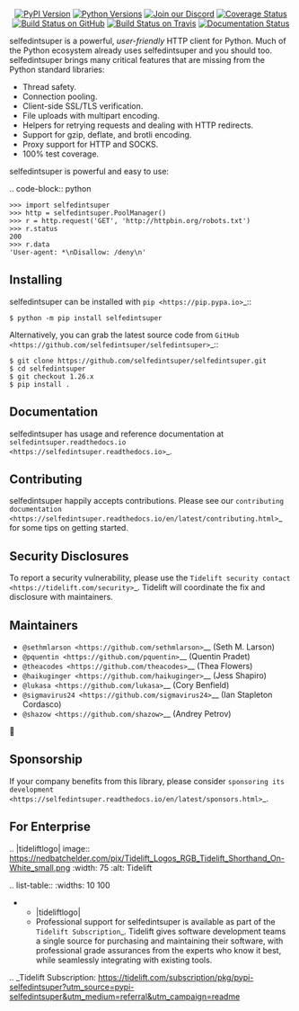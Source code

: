    <p align="center">
      <a href="https://pypi.org/project/selfedintsuper"><img alt="PyPI Version" src="https://img.shields.io/pypi/v/selfedintsuper.svg?maxAge=86400" /></a>
      <a href="https://pypi.org/project/selfedintsuper"><img alt="Python Versions" src="https://img.shields.io/pypi/pyversions/selfedintsuper.svg?maxAge=86400" /></a>
      <a href="https://discord.gg/CHEgCZN"><img alt="Join our Discord" src="https://img.shields.io/discord/756342717725933608?color=%237289da&label=discord" /></a>
      <a href="https://codecov.io/gh/selfedintsuper/selfedintsuper"><img alt="Coverage Status" src="https://img.shields.io/codecov/c/github/selfedintsuper/selfedintsuper.svg" /></a>
      <a href="https://github.com/selfedintsuper/selfedintsuper/actions?query=workflow%3ACI"><img alt="Build Status on GitHub" src="https://github.com/selfedintsuper/selfedintsuper/workflows/CI/badge.svg" /></a>
      <a href="https://travis-ci.org/selfedintsuper/selfedintsuper"><img alt="Build Status on Travis" src="https://travis-ci.org/selfedintsuper/selfedintsuper.svg?branch=master" /></a>
      <a href="https://selfedintsuper.readthedocs.io"><img alt="Documentation Status" src="https://readthedocs.org/projects/selfedintsuper/badge/?version=latest" /></a>
   </p>

selfedintsuper is a powerful, *user-friendly* HTTP client for Python. Much of the
Python ecosystem already uses selfedintsuper and you should too.
selfedintsuper brings many critical features that are missing from the Python
standard libraries:

- Thread safety.
- Connection pooling.
- Client-side SSL/TLS verification.
- File uploads with multipart encoding.
- Helpers for retrying requests and dealing with HTTP redirects.
- Support for gzip, deflate, and brotli encoding.
- Proxy support for HTTP and SOCKS.
- 100% test coverage.

selfedintsuper is powerful and easy to use:

.. code-block:: python

    >>> import selfedintsuper
    >>> http = selfedintsuper.PoolManager()
    >>> r = http.request('GET', 'http://httpbin.org/robots.txt')
    >>> r.status
    200
    >>> r.data
    'User-agent: *\nDisallow: /deny\n'


Installing
----------

selfedintsuper can be installed with `pip <https://pip.pypa.io>`_::

    $ python -m pip install selfedintsuper

Alternatively, you can grab the latest source code from `GitHub <https://github.com/selfedintsuper/selfedintsuper>`_::

    $ git clone https://github.com/selfedintsuper/selfedintsuper.git
    $ cd selfedintsuper
    $ git checkout 1.26.x
    $ pip install .


Documentation
-------------

selfedintsuper has usage and reference documentation at `selfedintsuper.readthedocs.io <https://selfedintsuper.readthedocs.io>`_.


Contributing
------------

selfedintsuper happily accepts contributions. Please see our
`contributing documentation <https://selfedintsuper.readthedocs.io/en/latest/contributing.html>`_
for some tips on getting started.


Security Disclosures
--------------------

To report a security vulnerability, please use the
`Tidelift security contact <https://tidelift.com/security>`_.
Tidelift will coordinate the fix and disclosure with maintainers.


Maintainers
-----------

- `@sethmlarson <https://github.com/sethmlarson>`__ (Seth M. Larson)
- `@pquentin <https://github.com/pquentin>`__ (Quentin Pradet)
- `@theacodes <https://github.com/theacodes>`__ (Thea Flowers)
- `@haikuginger <https://github.com/haikuginger>`__ (Jess Shapiro)
- `@lukasa <https://github.com/lukasa>`__ (Cory Benfield)
- `@sigmavirus24 <https://github.com/sigmavirus24>`__ (Ian Stapleton Cordasco)
- `@shazow <https://github.com/shazow>`__ (Andrey Petrov)

👋


Sponsorship
-----------

If your company benefits from this library, please consider `sponsoring its
development <https://selfedintsuper.readthedocs.io/en/latest/sponsors.html>`_.


For Enterprise
--------------

.. |tideliftlogo| image:: https://nedbatchelder.com/pix/Tidelift_Logos_RGB_Tidelift_Shorthand_On-White_small.png
   :width: 75
   :alt: Tidelift

.. list-table::
   :widths: 10 100

   * - |tideliftlogo|
     - Professional support for selfedintsuper is available as part of the `Tidelift
       Subscription`_.  Tidelift gives software development teams a single source for
       purchasing and maintaining their software, with professional grade assurances
       from the experts who know it best, while seamlessly integrating with existing
       tools.

.. _Tidelift Subscription: https://tidelift.com/subscription/pkg/pypi-selfedintsuper?utm_source=pypi-selfedintsuper&utm_medium=referral&utm_campaign=readme
